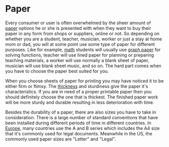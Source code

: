 # Paper

Every consumer or user is often overwhelmed by the sheer amount of [paper](https://en.wikipedia.org/wiki/Paper) options he or she is presented with when they want to buy their paper in any form from shops or suppliers, online or not. So depending on whether you are a student, teacher, musician, worker or just a stay at home mom or dad, you will at some point use some type of paper for different purposes. Like for example, [math](https://www.wolframalpha.com/examples/mathematics/) students will usually use [graph paper](https://free-printable-paper.com/) for solving functions, teacher will use lined paper for planning or preparing teaching materials, a worker will use normally a blank sheet of paper, musician will use blank sheet music, and so on. The hard part comes when you have to choose the paper best suited for you.

When you choose sheets of paper for printing you may have noticed it to be either firm or flimsy. The [thickness](https://printing.ucr.edu/paper_thickness.html) and sturdiness give the paper it's characteristics. If you are in need of a proper printable paper then you should definitely choose the one that is thickest. The finished paper work will be more sturdy and durable resulting in less deterioration with time.

Besides the durability of a paper, there are also sizes you have to take in consideration. There is a large number of standard conventions that have been installed during different periods of time in different countries. In [Europe](https://europa.eu/), many countries use the A and B series which includes the A4 size that it's commonly used for legal documents. Meanwhile in the US, the commonly used paper sizes are "Letter" and "Legal".
